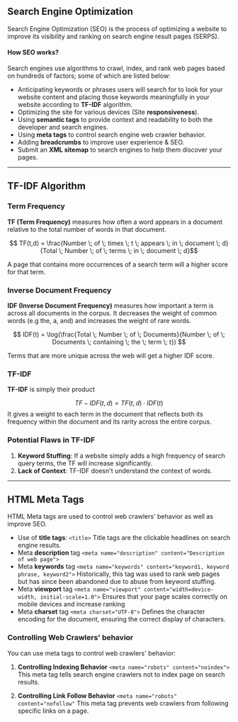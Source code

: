 ## Search Engine Optimization
Search Engine Optimization (SEO) is the process of optimizing a website to improve its visibility and ranking on search engine result pages (SERPS).

#### How SEO works?
Search engines use algorithms to crawl, index, and rank web pages based on hundreds of factors; some of which are listed below:

- Anticipating keywords or phrases users will search for to look for your website content and placing those keywords meaningfully in your website according to **TF-IDF** algorithm.
- Optimizing the site for various devices (Site **responsiveness**).
- Using **semantic tags** to provide context and readability to both the developer and search engines.
- Using **meta tags** to control search engine web crawler behavior.
- Adding **breadcrumbs** to improve user experience & SEO.
- Submit an **XML sitemap** to search engines to help them discover your pages.

* * *
## TF-IDF Algorithm
### Term Frequency
**TF (Term Frequency)** measures how often a word appears in a document relative to the total number of words in that document.

$$ TF(t,d) = \frac{Number \; of \; times \; t \; appears \; in \; document \; d}{Total \; Number \; of \; terms \; in \; document \; d}$$

A page that contains more occurrences of a search term will a higher score for that term.

### Inverse Document Frequency
**IDF (Inverse Document Frequency)** measures how important a term is across all documents in the corpus. It decreases the weight of common words (e.g the, a, and) and increases the weight of rare words.

$$ IDF(t) = \log(\frac{Total \; Number \; of \; Documents}{Number \; of \; Documents \; containing \; the \; term \; t}) $$

Terms that are more unique across the web will get a higher IDF score.

### TF-IDF
**TF-IDF** is simply their product

$$TF-IDF(t,d) = TF(t,d) \cdot IDF(t)$$
It gives a weight to each term in the document that reflects both its frequency within the document and its rarity across the entire corpus.


### Potential Flaws in TF-IDF
1) **Keyword Stuffing**: If a website simply adds a high frequency of search query terms, the TF will increase significantly.
2) **Lack of Context**: TF-IDF doesn't understand the context of words.


***
## HTML Meta Tags
HTML Meta tags are used to control web crawlers' behavior as well as improve SEO.

- Use of **title tags**: `<title>`
	Title tags are the clickable headlines on search engine results.
- Meta **description** tag
	`<meta name="description" content="Description of web page">`
- Meta **keywords** tag
	`<meta name="keywords" content="keyword1, keyword phrase, keyword2">`
	Historically, this tag was used to rank web pages but has since been abandoned due to abuse from keyword stuffing.
- Meta **viewport** tag
	`<meta name="viewport" content="width=device-width, initial-scale=1.0">`
	Ensures that your page scales correctly on mobile devices and increase ranking
- Meta **charset** tag 
	`<meta charset="UTF-8">`
	Defines the character encoding for the document, ensuring the correct display of characters.

### Controlling Web Crawlers' behavior
You can use meta tags to control web crawlers' behavior:
1) **Controlling Indexing Behavior**
	`<meta name="robots" content="noindex">`
	This meta tag tells search engine crawlers not to index page on search results.
	
2) **Controlling Link Follow Behavior**
	`<meta name="robots" content="nofollow"`
	This meta tag prevents web crawlers from following specific links on a page.
	